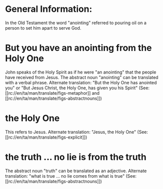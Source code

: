 # General Information:

In the Old Testament the word "anointing" referred to pouring oil on a person to set him apart to serve God.

# But you have an anointing from the Holy One

John speaks of the Holy Spirit as if he were "an anointing" that the people have received from Jesus. The abstract noun "anointing" can be translated with a verbal phrase. Alternate translation: "But the Holy One has anointed you" or "But Jesus Christ, the Holy One, has given you his Spirit" (See: [[rc://en/ta/man/translate/figs-metaphor]] and [[rc://en/ta/man/translate/figs-abstractnouns]])

# the Holy One

This refers to Jesus. Alternate translation: "Jesus, the Holy One" (See: [[rc://en/ta/man/translate/figs-explicit]])

# the truth ... no lie is from the truth

The abstract noun "truth" can be translated as an adjective. Alternate translation: "what is true ... no lie comes from what is true" (See: [[rc://en/ta/man/translate/figs-abstractnouns]])

